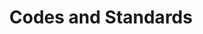 ---
layout: ee
title: Codes and Standards
prev_section: home
next_section: installation
permalink: /ee/firealarm-codes/
---